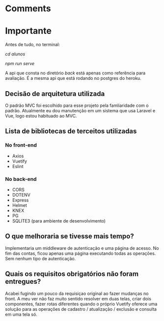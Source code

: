 Comments
===================

# Importante
Antes de tudo, no terminal:

*cd alunos*

*npm run serve*

A api que consta no diretório *back* está apenas como referência para avaliação. É a mesma api que está rodando no postgres do heroku.

## Decisão de arquitetura utilizada

O padrão MVC foi escolhido para esse projeto pela famliaridade com o padrão. Atualmente eu dou manutenção em um sistema que usa Laravel e Vue, logo estou habituado ao MVC.

## Lista de bibliotecas de terceitos utilizadas
### No front-end
- Axios
- Vuetify
- Eslint
### No back-end
- CORS
- DOTENV
- Express
- Helmet
- KNEX
- PG
- SQLITE3 (para ambiente de desenvolvimento)

## O que melhoraria se tivesse mais tempo?
Implementaria um middleware de autenticação e uma página de acesso. No fim das contas, ficou apenas uma página executando todas as operações. Sem nenhum tipo de autenticação.

## Quais os requisitos obrigatórios não foram entregues?
Acabei fugindo um pouco da requisiçao original ao fazer mudanças no front. A meu ver não faz muito sentido resolver em duas telas, criar dois componentes, fazer rotas diferentes quando o próprio Vuetify oferece uma solução para as operações de cadastro / atualização / exclusão e consulta em uma tela só.